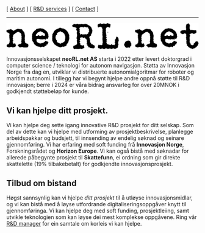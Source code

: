 [ [About](index.md) ]     [ [R&D services](RnD_services.md) ]     [ [Contact](./RnD_manager.md) ]

-------------------------------------------------------------------

![neoRL.net](/img/neoRLnet.png)

Innovasjonsselskapet __neoRL.net AS__ starta i 2022 etter levert doktorgrad i computer science / teknologi for autonom navigasjon.
Støtta av Innovasjon Norge fra dag en, utviklar vi distribuerte autonomialgoritmar for roboter og maritim autonomi.
I tillegg har vi begynt hjelpe andre oppnå støtte til R&D innovasjon; berre i 2024 er våra bidrag ansvarleg for over
20MNOK i godkjendt støttebeløp for kunde.

## Vi kan hjelpe ditt prosjekt.
Vi kan hjelpe deg sette igang innovative R&D prosjekt for ditt selskap.
Som del av dette kan vi hjelpe med utforming av prosjektbeskrivelse, planlegge arbeidspakkar og budsjett, til
innsending av endelig søknad og seinare gjennomføring. Vi har erfaring med soft funding frå **Innovasjon Norge**, Forskningsrådet 
og **Horizon Europe**. Vi kan også bistå med søknadar for allerede påbegynte prosjekt til **Skattefunn**, ei ordning som gir
direkte skattelette (19% tilbakebetalt) for godkjendte innovasjonsprosjekt.

## Tilbud om bistand
Høgst sannsynlig kan vi hjelpe _ditt prosjekt_ til å utløyse innovasjonsmidlar, og vi kan bistå med å løyse utfordrande
digitaliseringsoppgåver knytt til gjennomføringa. Vi kan hjelpe deg med soft funding, prosjektleiing, samt utvikle
teknologien som kan løyse dei mest komplekse oppgåvene. Ring vår [R&D manager](RnD_manager.md) for ein samtale om korleis vi kan hjelpe.


